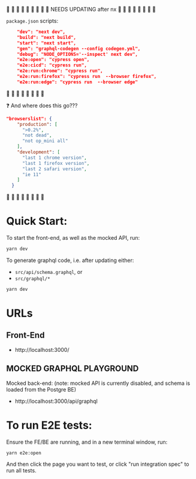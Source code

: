 🔴 🔴 🔴 🔴 🔴 🔴 🔴 🔴
🔴 NEEDS UPDATING after nx
🔴 🔴 🔴 🔴 🔴 🔴 🔴 🔴

`package.json` scripts:

```json
    "dev": "next dev",
    "build": "next build",
    "start": "next start",
    "gen": "graphql-codegen --config codegen.yml",
    "debug": "NODE_OPTIONS='--inspect' next dev",
    "e2e:open": "cypress open",
    "e2e:cicd": "cypress run",
    "e2e:run:chrome": "cypress run",
    "e2e:run:firefox": "cypress run  --browser firefox",
    "e2e:run:edge": "cypress run  --browser edge"
```

🔴 🔴 🔴 🔴 🔴 🔴 🔴 🔴

❓ And where does this go???

```json
"browserslist": {
    "production": [
      ">0.2%",
      "not dead",
      "not op_mini all"
    ],
    "development": [
      "last 1 chrome version",
      "last 1 firefox version",
      "last 2 safari version",
      "ie 11"
    ]
  }
```

🔴 🔴 🔴 🔴 🔴 🔴 🔴 🔴

# Quick Start:

To start the front-end, as well as the mocked API, run:

```bash
yarn dev
```

To generate graphql code, i.e. after updating either:

- `src/api/schema.graphql`, or
- `src/graphql/*`

```bash
yarn dev
```

# URLs

## Front-End

- http://localhost:3000/

## MOCKED GRAPHQL PLAYGROUND

Mocked back-end: (note: mocked API is currently disabled, and schema is loaded from the Postgre BE)

- http://localhost:3000/api/graphql

# To run E2E tests:

Ensure the FE/BE are running, and in a new terminal window, run:

```bash
yarn e2e:open
```

And then click the page you want to test, or click "run integration spec" to run all tests.
